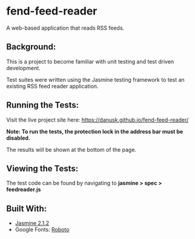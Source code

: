 # fend-feed-reader
A web-based application that reads RSS feeds. 

## Background: 
This is a project to become familiar with unit testing and test driven development. 

Test suites were written using the Jasmine testing framework to test an existing RSS feed reader application.  

## Running the Tests:

Visit the live project site here: https://danusk.github.io/fend-feed-reader/

**Note: To run the tests, the protection lock in the address bar must be disabled.** 

The results will be shown at the bottom of the page. 

## Viewing the Tests:

The test code can be found by navigating to **jasmine > spec > feedreader.js**

## Built With:

* [Jasmine 2.1.2](https://jasmine.github.io/)
* Google Fonts: [Roboto](https://fonts.google.com/specimen/Roboto)
